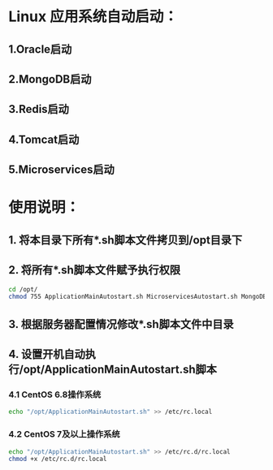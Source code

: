 # Linux 应用系统自动启动：
## 1.Oracle启动
## 2.MongoDB启动
## 3.Redis启动
## 4.Tomcat启动
## 5.Microservices启动
# 使用说明：
## 1. 将本目录下所有*.sh脚本文件拷贝到/opt目录下
## 2. 将所有*.sh脚本文件赋予执行权限
```bash
cd /opt/
chmod 755 ApplicationMainAutostart.sh MicroservicesAutostart.sh MongoDBAutostart.sh OracleAutostart.sh RedisAutostart.sh TomcatAutostart.sh
```
## 3. 根据服务器配置情况修改*.sh脚本文件中目录
## 4. 设置开机自动执行/opt/ApplicationMainAutostart.sh脚本
### 4.1 CentOS 6.8操作系统
```bash
echo "/opt/ApplicationMainAutostart.sh" >> /etc/rc.local
```
### 4.2 CentOS 7及以上操作系统
```bash
echo "/opt/ApplicationMainAutostart.sh" >> /etc/rc.d/rc.local
chmod +x /etc/rc.d/rc.local
```